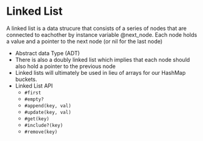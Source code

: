 # Linked List
A linked list is a data strucure that consists of a series of nodes that are connected to eachother by instance variable @next_node. Each node holds a value and a pointer to the next node (or nil for the last node)
* Abstract data Type (ADT)
* There is also a doubly linked list which implies that each node should also hold a pointer to the previous node
* Linked lists will ultimately be used in lieu of arrays for our HashMap buckets.
* Linked List API
  * `#first`
  * `#empty?`
  * `#append(key, val)`
  * `#update(key, val)`
  * `#get(key)`
  * `#include?(key)`
  * `#remove(key)`